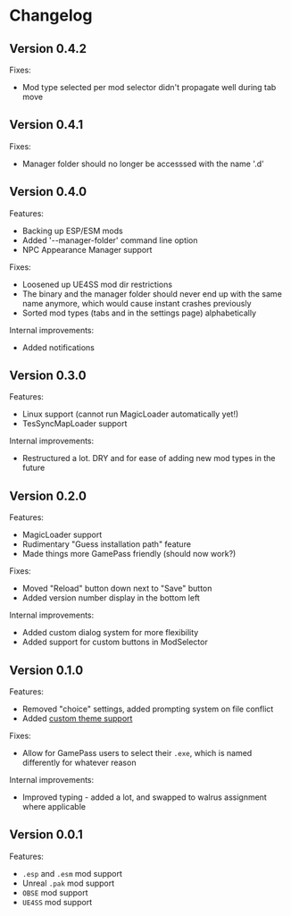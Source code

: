 # Changelog

## Version 0.4.2
Fixes:
* Mod type selected per mod selector didn't propagate well during tab move

## Version 0.4.1
Fixes:
* Manager folder should no longer be accesssed with the name '.d'

## Version 0.4.0
Features:
* Backing up ESP/ESM mods
* Added '--manager-folder' command line option
* NPC Appearance Manager support

Fixes:
* Loosened up UE4SS mod dir restrictions
* The binary and the manager folder should never end up with the same name anymore, which would cause instant crashes previously
* Sorted mod types (tabs and in the settings page) alphabetically

Internal improvements:
* Added notifications

## Version 0.3.0
Features:
* Linux support (cannot run MagicLoader automatically yet!)
* TesSyncMapLoader support

Internal improvements:
* Restructured a lot. DRY and for ease of adding new mod types in the future

## Version 0.2.0
Features:
* MagicLoader support
* Rudimentary "Guess installation path" feature
* Made things more GamePass friendly (should now work?)

Fixes:
* Moved "Reload" button down next to "Save" button
* Added version number display in the bottom left

Internal improvements:
* Added custom dialog system for more flexibility
* Added support for custom buttons in ModSelector

## Version 0.1.0
Features:
* Removed "choice" settings, added prompting system on file conflict
* Added [custom theme support](/docs/custom-theme.md)

Fixes:
* Allow for GamePass users to select their `.exe`, which is named differently for whatever reason

Internal improvements:
* Improved typing - added a lot, and swapped to walrus assignment where applicable

## Version 0.0.1
Features:
* `.esp` and `.esm` mod support
* Unreal `.pak` mod support
* `OBSE` mod support
* `UE4SS` mod support
